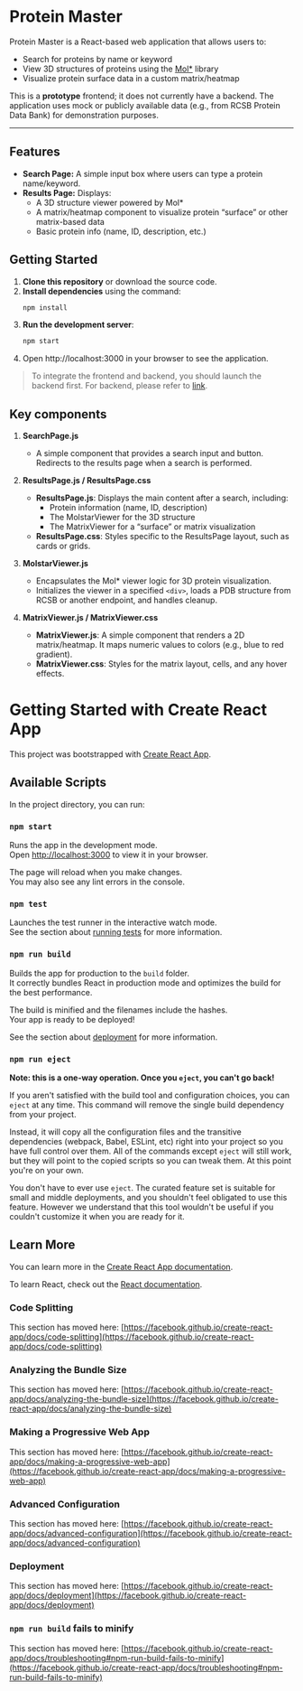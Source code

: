 # Protein Master

Protein Master is a React-based web application that allows users to:
- Search for proteins by name or keyword
- View 3D structures of proteins using the [Mol\*](https://molstar.org/) library
- Visualize protein surface data in a custom matrix/heatmap

This is a **prototype** frontend; it does not currently have a backend. The application uses mock or publicly available data (e.g., from RCSB Protein Data Bank) for demonstration purposes.

---

## Features

- **Search Page:** A simple input box where users can type a protein name/keyword.
- **Results Page:** Displays:
  - A 3D structure viewer powered by Mol\*
  - A matrix/heatmap component to visualize protein “surface” or other matrix-based data
  - Basic protein info (name, ID, description, etc.)

## Getting Started

1. **Clone this repository** or download the source code.
2. **Install dependencies** using the command:
   ```bash
   npm install
3. **Run the development server**:
    ```bash
    npm start
4. Open http://localhost:3000 in your browser to see the application.

> To integrate the frontend and backend, you should launch the backend first. For backend, please refer to [link](https://github.com/protein-master-project/protein-master). 

## Key components

1. **SearchPage.js**  
   - A simple component that provides a search input and button. Redirects to the results page when a search is performed.

2. **ResultsPage.js / ResultsPage.css**  
   - **ResultsPage.js**: Displays the main content after a search, including:
     - Protein information (name, ID, description)
     - The MolstarViewer for the 3D structure
     - The MatrixViewer for a “surface” or matrix visualization
   - **ResultsPage.css**: Styles specific to the ResultsPage layout, such as cards or grids.

3. **MolstarViewer.js**  
   - Encapsulates the Mol\* viewer logic for 3D protein visualization.
   - Initializes the viewer in a specified `<div>`, loads a PDB structure from RCSB or another endpoint, and handles cleanup.

4. **MatrixViewer.js / MatrixViewer.css**  
   - **MatrixViewer.js**: A simple component that renders a 2D matrix/heatmap. It maps numeric values to colors (e.g., blue to red gradient).
   - **MatrixViewer.css**: Styles for the matrix layout, cells, and any hover effects.


# Getting Started with Create React App

This project was bootstrapped with [Create React App](https://github.com/facebook/create-react-app).

## Available Scripts

In the project directory, you can run:

### `npm start`

Runs the app in the development mode.\
Open [http://localhost:3000](http://localhost:3000) to view it in your browser.

The page will reload when you make changes.\
You may also see any lint errors in the console.

### `npm test`

Launches the test runner in the interactive watch mode.\
See the section about [running tests](https://facebook.github.io/create-react-app/docs/running-tests) for more information.

### `npm run build`

Builds the app for production to the `build` folder.\
It correctly bundles React in production mode and optimizes the build for the best performance.

The build is minified and the filenames include the hashes.\
Your app is ready to be deployed!

See the section about [deployment](https://facebook.github.io/create-react-app/docs/deployment) for more information.

### `npm run eject`

**Note: this is a one-way operation. Once you `eject`, you can't go back!**

If you aren't satisfied with the build tool and configuration choices, you can `eject` at any time. This command will remove the single build dependency from your project.

Instead, it will copy all the configuration files and the transitive dependencies (webpack, Babel, ESLint, etc) right into your project so you have full control over them. All of the commands except `eject` will still work, but they will point to the copied scripts so you can tweak them. At this point you're on your own.

You don't have to ever use `eject`. The curated feature set is suitable for small and middle deployments, and you shouldn't feel obligated to use this feature. However we understand that this tool wouldn't be useful if you couldn't customize it when you are ready for it.

## Learn More

You can learn more in the [Create React App documentation](https://facebook.github.io/create-react-app/docs/getting-started).

To learn React, check out the [React documentation](https://reactjs.org/).

### Code Splitting

This section has moved here: [https://facebook.github.io/create-react-app/docs/code-splitting](https://facebook.github.io/create-react-app/docs/code-splitting)

### Analyzing the Bundle Size

This section has moved here: [https://facebook.github.io/create-react-app/docs/analyzing-the-bundle-size](https://facebook.github.io/create-react-app/docs/analyzing-the-bundle-size)

### Making a Progressive Web App

This section has moved here: [https://facebook.github.io/create-react-app/docs/making-a-progressive-web-app](https://facebook.github.io/create-react-app/docs/making-a-progressive-web-app)

### Advanced Configuration

This section has moved here: [https://facebook.github.io/create-react-app/docs/advanced-configuration](https://facebook.github.io/create-react-app/docs/advanced-configuration)

### Deployment

This section has moved here: [https://facebook.github.io/create-react-app/docs/deployment](https://facebook.github.io/create-react-app/docs/deployment)

### `npm run build` fails to minify

This section has moved here: [https://facebook.github.io/create-react-app/docs/troubleshooting#npm-run-build-fails-to-minify](https://facebook.github.io/create-react-app/docs/troubleshooting#npm-run-build-fails-to-minify)
